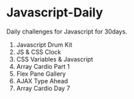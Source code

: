 # Javascript-Daily
Daily challenges for Javascript for 30days.
1. Javascript Drum Kit
2. JS & CSS Clock
3. CSS Variables & Javascript
4. Array Cardio Part 1
5. Flex Pane Gallery
6. AJAX Type Ahead
7. Array Cardio Day 7
